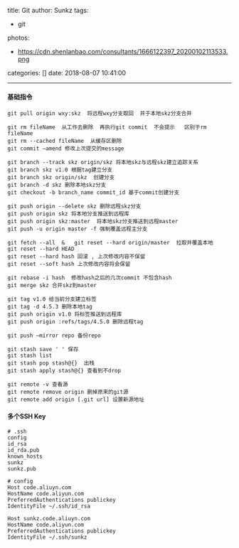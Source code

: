 title: Git
author: Sunkz
tags:
  - git

photos:

- https://cdn.shenlanbao.com/consultants/1666122397_20200102113533.png

categories: []
date: 2018-08-07 10:41:00

---
#### 基础指令

```
git pull origin wxy:skz  将远程wxy分支取回  并于本地skz分支合并
```

```
git rm fileName  从工作去删除  再执行git commit  不会提示   区别于rm fileName
git rm --cached fileName  从缓存区删除
git commit —amend 修改上次提交的message
```

```
git branch --track skz origin/skz 将本地skz与远程skz建立追踪关系
git branch skz v1.0 根据tag建立分支
git branch skz origin/skz  创建分支
git branch -d skz 删除本地skz分支
git checkout -b branch_name commit_id 基于commit创建分支
```

```
git push origin --delete skz 删除远程skz分支
git push origin skz 将本地分支推送到远程库
git push origin skz:master  将本地skz分支推送到远程master
git push -u origin master -f 强制覆盖远程主分支
```

```
git fetch --all  &   git reset --hard origin/master  拉取并覆盖本地
git reset --hard HEAD 
git reset --hard hash 回滚 , 上次修改内容不保留
git reset --soft hash 上次修改内容将会保留
```

```
git rebase -i hash  修改hash之后的几次commit 不包含hash 
git merge skz 合并skz到master
```

```
git tag v1.0 给当前分支建立标签
git tag -d 4.5.3 删除本地tag
git push origin v1.0 将标签推送到远程库
git push origin :refs/tags/4.5.0 删除远程tag
```

```
git push —mirror repo 备份repo
```

```
git stash save ' ' 保存
git stash list 
git stash pop stash@{}  出栈
git stash apply stash@{} 查看到不drop
```

```
git remote -v 查看源
git remote remove origin 删掉原来的git源
git remote add origin [.git url] 设置新源地址
```

#### 多个SSH Key

```shell
# .ssh
config
id_rsa
id_rda.pub
known_hosts
sunkz
sunkz.pub
```

```shell
# config
Host code.aliuyn.com
HostName code.aliyun.com
PreferredAuthentications publickey
IdentityFile ~/.ssh/id_rsa

Host sunkz.code.aliuyn.com
HostName code.aliyun.com
PreferredAuthentications publickey
IdentityFile ~/.ssh/sunkz
```

